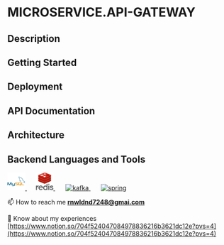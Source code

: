 
# MICROSERVICE.API-GATEWAY

## Description


## Getting Started


## Deployment


## API Documentation



## Architecture


<!-- Backend Languages and Tools -->
## Backend Languages and Tools
<p align="left">
  <!-- Database Icons -->
  <a href="https://www.mysql.com/" target="_blank" rel="noreferrer"> <img src="https://raw.githubusercontent.com/devicons/devicon/master/icons/mysql/mysql-original-wordmark.svg" alt="mysql" width="40" height="40"/> </a>&nbsp;&nbsp;&nbsp;&nbsp
   <a href="https://redis.io" target="_blank" rel="noreferrer"> <img src="https://raw.githubusercontent.com/devicons/devicon/master/icons/redis/redis-original-wordmark.svg" alt="redis" width="40" height="40"/> </a>&nbsp;&nbsp;&nbsp; &nbsp;
  <a href="https://kafka.apache.org/" target="_blank" rel="noreferrer"> <img src="https://www.vectorlogo.zone/logos/apache_kafka/apache_kafka-icon.svg" alt="kafka" width="40" height="40"/> </a>&nbsp;&nbsp;&nbsp; &nbsp;
  <!-- Framework Icons -->
  <a href="https://spring.io/" target="_blank" rel="noreferrer"> <img src="https://www.vectorlogo.zone/logos/springio/springio-icon.svg" alt="spring" width="40" height="40"/> </a>
</p>




📫 How to reach me **rnwldnd7248@gmai.com**

 📄 Know about my experiences [https://www.notion.so/704f524047084978836216b3621dc12e?pvs=4](https://www.notion.so/704f524047084978836216b3621dc12e?pvs=4)
